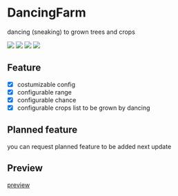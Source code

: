 # DancingFarm
dancing (sneaking) to grown trees and crops

[![](https://poggit.pmmp.io/shield.state/DancingFarm)](https://poggit.pmmp.io/p/DancingFarm)
[![](https://poggit.pmmp.io/shield.api/DancingFarm)](https://poggit.pmmp.io/p/DancingFarm)
[![](https://poggit.pmmp.io/shield.dl.total/DancingFarm)](https://poggit.pmmp.io/p/DancingFarm) [![](https://poggit.pmmp.io/shield.dl/DancingFarm)](https://poggit.pmmp.io/p/DancingFarm)

## Feature
* [x] costumizable config
* [x] configurable range 
* [x] configurable chance 
* [x] configurable crops list to be grown by dancing

## Planned feature

you can request planned feature to be added next update

## Preview
[preview](https://youtu.be/EvdZBQCZ8nI)
